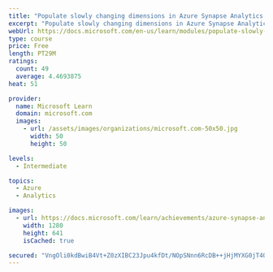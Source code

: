```yaml
---
title: "Populate slowly changing dimensions in Azure Synapse Analytics pipelines"
excerpt: "Populate slowly changing dimensions in Azure Synapse Analytics pipelines"
webUrl: https://docs.microsoft.com/en-us/learn/modules/populate-slowly-changing-dimensions-azure-synapse-analytics-pipelines/
type: course
price: Free
length: PT29M
ratings:
  count: 49
  average: 4.4693875
heat: 51

provider:
  name: Microsoft Learn
  domain: microsoft.com
  images:
    - url: /assets/images/organizations/microsoft.com-50x50.jpg
      width: 50
      height: 50

levels:
  - Intermediate

topics:
  - Azure
  - Analytics

images:
  - url: https://docs.microsoft.com/learn/achievements/azure-synapse-analytics-pipelines-social.png
    width: 1280
    height: 641
    isCached: true

secured: "VngOli0kdBwiB4Vt+Z0zXIBC23Jpu4kfDt/NOpSNnn6RcDB++jHjMYXG0jT4OrIjALJ+kDH5r5Ve8CnmpxupoQM8UloIXyBuSuoAUsVJFnohSkFamSEpFeiNJPyZdYYQxw/iMDsG97Gd+hpVzmHowaxNy/vJb6IZYv9XEwtOQkIqt9NET80Iwja75rQ+PMJDEUlE9QadZDGAAGqlyrO36cXMj+g1Q48Wfsy1SYKfDgBxez5jqYzVnBHFHe8y98/vunBwlV9/ni6WVAcddiHF942qT/8nFAro8IBxCLYBHIyE8SoYNh+Ek0etrFJu6BnpTd+/cnuP5MPOxv30a50OHP6UAiJrvx4kjZfk888nyl+zcJNuSl1/l3dgCWpeedgUVmR5jGwVVXT3/VQXzQcmOTDx5CsxrfrsViabWYrFg40=;hEQQ2JSwR6qWS+1rOQCAjQ=="
---
```



